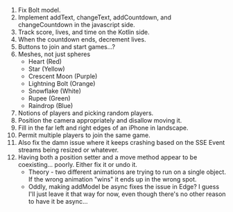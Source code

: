 1. Fix Bolt model.
2. Implement addText, changeText, addCountdown, and changeCountdown in the javascript side.
3. Track score, lives, and time on the Kotlin side.
4. When the countdown ends, decrement lives.
5. Buttons to join and start games...?
6. Meshes, not just spheres
    * Heart (Red)
    * Star (Yellow)
    * Crescent Moon (Purple)
    * Lightning Bolt (Orange)
    * Snowflake (White)
    * Rupee (Green)
    * Raindrop (Blue)
7. Notions of players and picking random players.
8. Position the camera appropriately and disallow moving it.
9. Fill in the far left and right edges of an iPhone in landscape.
10. Permit multiple players to join the same game.
11. Also fix the damn issue where it keeps crashing based on the SSE Event streams being resized or whatever.
12. Having both a position setter and a move method appear to be coexisting... poorly. Either fix it or undo it.
    * Theory - two different animations are trying to run on a single object. If the wrong animation "wins" it ends up in the wrong spot.
    * Oddly, making addModel be async fixes the issue in Edge? I guess I'll just leave it that way for now, even though there's no other reason to have it be async...
